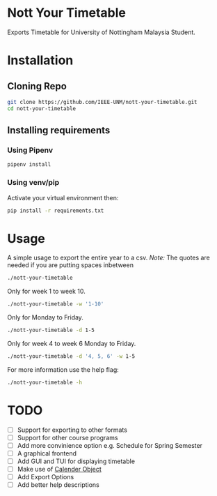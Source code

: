 # Nott Your Timetable
Exports Timetable for University of Nottingham Malaysia Student.

# Installation
## Cloning Repo
``` sh
git clone https://github.com/IEEE-UNM/nott-your-timetable.git
cd nott-your-timetable
```
## Installing requirements
### Using Pipenv
``` sh
pipenv install
```
### Using venv/pip
Activate your virtual environment then:
``` sh
pip install -r requirements.txt
```

# Usage
A simple usage to export the entire year to a csv.
*Note:* The quotes are needed if you are putting spaces inbetween
``` sh
./nott-your-timetable
```
Only for week 1 to week 10.
``` sh
./nott-your-timetable -w '1-10'
```
Only for Monday to Friday.
``` sh
./nott-your-timetable -d 1-5
```
Only for week 4 to week 6 Monday to Friday.
``` sh
./nott-your-timetable -d '4, 5, 6' -w 1-5
```
For more information use the help flag:
``` sh
./nott-your-timetable -h
```


# TODO
  * [ ] Support for exporting to other formats
  * [ ] Support for other course programs
  * [ ] Add more convinience option e.g. Schedule for Spring Semester
  * [ ] A graphical frontend
  * [ ] Add GUI and TUI for displaying timetable
  * [ ] Make use of [Calender Object](https://docs.python.org/3/library/calendar.html)
  * [ ] Add Export Options
  * [ ] Add better help descriptions
